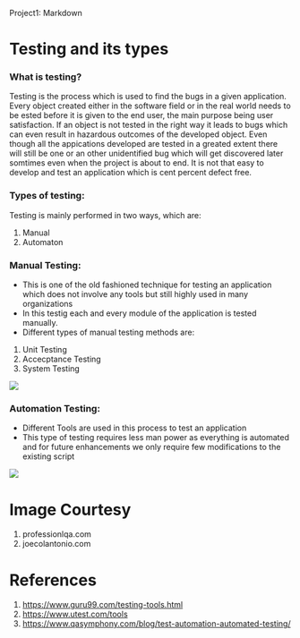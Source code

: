 
Project1: Markdown

# Testing and its types

### What is testing?

Testing is the process which is used to find the bugs in a given application. Every object created either in the software field or in the real world needs to be ested before it is given to the end user, the main purpose being user satisfaction. If an object is not tested in the right way it leads to bugs which can even result in hazardous outcomes of the developed object. Even though all the appications developed are tested in a greated extent there will still be one or an other unidentified bug which will get discovered later somtimes even when the project is about to end. It is not that easy to develop and test an application which is cent percent defect free.

### Types of testing:

Testing is mainly performed in two ways, which are:

1.  Manual
2.  Automaton

### Manual Testing:

*   This is one of the old fashioned technique for testing an application which does not involve any tools but still highly used in many organizations
*   In this testig each and every module of the application is tested manually.
*   Different types of manual testing methods are:

1.  Unit Testing
2.  Accecptance Testing
3.  System Testing

![](http://www.professionalqa.com/assets/images/manual-testing.jpg)  

### Automation Testing:

*   Different Tools are used in this process to test an application
*   This type of testing requires less man power as everything is automated and for future enhancements we only require few modifications to the existing script

![](https://www.joecolantonio.com/wp-content/uploads/2018/11/AutomationTestingProcess.png)  

# Image Courtesy

1.  professionlqa.com
2.  joecolantonio.com

# References

1. https://www.guru99.com/testing-tools.html
2. https://www.utest.com/tools
3. https://www.qasymphony.com/blog/test-automation-automated-testing/
